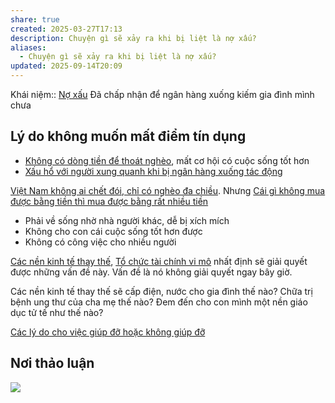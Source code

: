 ```yaml
---
share: true
created: 2025-03-27T17:13
description: Chuyện gì sẽ xảy ra khi bị liệt là nợ xấu?
aliases:
  - Chuyện gì sẽ xảy ra khi bị liệt là nợ xấu?
updated: 2025-09-14T20:09
---
```

Khái niệm:: [Nợ xấu](../../../%E2%9A%A1Hi%E1%BB%83u%20bi%E1%BA%BFt%20s%C3%A2u/%CE%9E%20Kh%C3%A1i%20ni%E1%BB%87m/Vay,%20n%E1%BB%A3/N%E1%BB%A3%20x%E1%BA%A5u.md)
Đã chấp nhận để ngân hàng xuống kiếm gia đình mình chưa
## Lý do không muốn mất điểm tín dụng
- [Không có dòng tiền để thoát nghèo](../../../%F0%9F%93%9CT%C3%A0i%20nguy%C3%AAn/Ni%E1%BB%81m%20tin,%20di%E1%BB%85n%20ng%C3%B4n/Ti%E1%BB%81n/Gi%C3%A0u,%20ngh%C3%A8o/Mu%E1%BB%91n%20tho%C3%A1t%20ngh%C3%A8o%20c%E1%BA%A7n%20d%C3%B2ng%20ti%E1%BB%81n.md), mất cơ hội có cuộc sống tốt hơn
- [Xấu hổ với người xung quanh khi bị ngân hàng xuống tác động](../../../%E2%9A%A1Hi%E1%BB%83u%20bi%E1%BA%BFt%20s%C3%A2u/T%E1%BB%95%20ch%E1%BB%A9c%20t%C3%A0i%20ch%C3%ADnh/T%E1%BB%95%20ch%E1%BB%A9c%20t%C3%ADn%20d%E1%BB%A5ng/T%E1%BB%95%20ch%E1%BB%A9c%20t%C3%ADn%20d%E1%BB%A5ng%20phi%20ng%C3%A2n%20h%C3%A0ng/C%C3%B4ng%20ty%20t%C3%A0i%20ch%C3%ADnh%20ti%C3%AAu%20d%C3%B9ng/Nh%C3%A2n%20vi%C3%AAn%20thu%20h%E1%BB%93i%20n%E1%BB%A3%20c%E1%BB%A7a%20c%C3%B4ng%20ty%20t%C3%A0i%20ch%C3%ADnh%20g%E1%BA%B7p%20kh%C3%B3%20kh%C4%83n%20%C4%91%E1%BB%83%20thuy%E1%BA%BFt%20ph%E1%BB%A5c%20h%C3%A0ng%20x%C3%B3m,%20gia%20%C4%91%C3%ACnh%20t%C3%A1c%20%C4%91%E1%BB%99ng%20kh%C3%A1ch.md)

[Việt Nam không ai chết đói, chỉ có nghèo đa chiều](../../../%E2%9A%A1Hi%E1%BB%83u%20bi%E1%BA%BFt%20s%C3%A2u/Ph%C3%A1t%20tri%E1%BB%83n%20b%E1%BB%81n%20v%E1%BB%AFng.%20C%C3%A1c%20n%E1%BB%81n%20kinh%20t%E1%BA%BF%20thay%20th%E1%BA%BF/Th%E1%BB%B1c%20tr%E1%BA%A1ng/Ng%C6%B0%E1%BB%9Di%20ngh%C3%A8o/Vi%E1%BB%87t%20Nam%20kh%C3%B4ng%20ai%20ch%E1%BA%BFt%20%C4%91%C3%B3i,%20ch%E1%BB%89%20c%C3%B3%20ngh%C3%A8o%20%C4%91a%20chi%E1%BB%81u.md). Nhưng [Cái gì không mua được bằng tiền thì mua được bằng rất nhiều tiền](../../../%F0%9F%93%9CT%C3%A0i%20nguy%C3%AAn/Ni%E1%BB%81m%20tin,%20di%E1%BB%85n%20ng%C3%B4n/Ti%E1%BB%81n/C%C3%A1i%20g%C3%AC%20kh%C3%B4ng%20mua%20%C4%91%C6%B0%E1%BB%A3c%20b%E1%BA%B1ng%20ti%E1%BB%81n%20th%C3%AC%20mua%20%C4%91%C6%B0%E1%BB%A3c%20b%E1%BA%B1ng%20r%E1%BA%A5t%20nhi%E1%BB%81u%20ti%E1%BB%81n.md)
- Phải về sống nhờ nhà người khác, dễ bị xích mích
- Không cho con cái cuộc sống tốt hơn được
- Không có công việc cho nhiều người

[Các nền kinh tế thay thế](../../../%E2%9A%A1Hi%E1%BB%83u%20bi%E1%BA%BFt%20s%C3%A2u/Ph%C3%A1t%20tri%E1%BB%83n%20b%E1%BB%81n%20v%E1%BB%AFng.%20C%C3%A1c%20n%E1%BB%81n%20kinh%20t%E1%BA%BF%20thay%20th%E1%BA%BF/C%C3%A1c%20n%E1%BB%81n%20kinh%20t%E1%BA%BF%20thay%20th%E1%BA%BF/index.md), [Tổ chức tài chính vi mô](../../../%F0%9F%93%9CT%C3%A0i%20nguy%C3%AAn/Ch%E1%BB%8Dn%20s%E1%BA%A3n%20ph%E1%BA%A9m%20ph%C3%B9%20h%E1%BB%A3p/C%C3%A1c%20d%E1%BB%8Bch%20v%E1%BB%A5%20cho%20vay%20t%C3%ADn%20ch%E1%BA%A5p/T%E1%BB%95%20ch%E1%BB%A9c%20t%C3%A0i%20ch%C3%ADnh%20vi%20m%C3%B4/index.md) nhất định sẽ giải quyết được những vấn đề này. Vấn đề là nó không giải quyết ngay bây giờ.

Các nền kinh tế thay thế sẽ cấp điện, nước cho gia đình thế nào? Chữa trị bệnh ung thư của cha mẹ thế nào? Đem đến cho con mình một nền giáo dục tử tế như thế nào? 

[Các lý do cho việc giúp đỡ hoặc không giúp đỡ](./Ni%E1%BB%81m%20tin/C%C3%A1c%20l%C3%BD%20do%20cho%20vi%E1%BB%87c%20gi%C3%BAp%20%C4%91%E1%BB%A1%20ho%E1%BA%B7c%20kh%C3%B4ng%20gi%C3%BAp%20%C4%91%E1%BB%A1.md)

## Nơi thảo luận
![](https://imagizer.imageshack.com/a/img923/1273/jQAnX6.png)